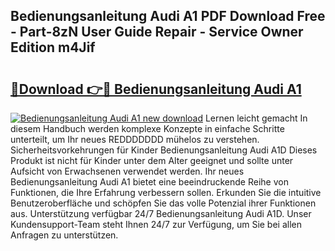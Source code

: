 ## Bedienungsanleitung Audi A1 PDF Download Free - Part-8zN User Guide Repair - Service Owner Edition m4Jif

# <h2><a href="http://df4qsmn.blite.top/?on=Bedienungsanleitung+Audi+A1">🔗Download 👉🔴 Bedienungsanleitung Audi A1</a></h2>

[![Bedienungsanleitung Audi A1 new download](https://i.imgur.com/lujVjoI.png)](http://df4qsmn.blite.top/?on=Bedienungsanleitung+Audi+A1)
Lernen leicht gemacht In diesem Handbuch werden komplexe Konzepte in einfache Schritte unterteilt, um Ihr neues REDDDDDDD mühelos zu verstehen. Sicherheitsvorkehrungen für Kinder Bedienungsanleitung Audi A1D Dieses Produkt ist nicht für Kinder unter dem Alter geeignet und sollte unter Aufsicht von Erwachsenen verwendet werden. Ihr neues Bedienungsanleitung Audi A1 bietet eine beeindruckende Reihe von Funktionen, die Ihre Erfahrung verbessern sollen. Erkunden Sie die intuitive Benutzeroberfläche und schöpfen Sie das volle Potenzial ihrer Funktionen aus. Unterstützung verfügbar 24/7 Bedienungsanleitung Audi A1D. Unser Kundensupport-Team steht Ihnen 24/7 zur Verfügung, um Sie bei allen Anfragen zu unterstützen.
